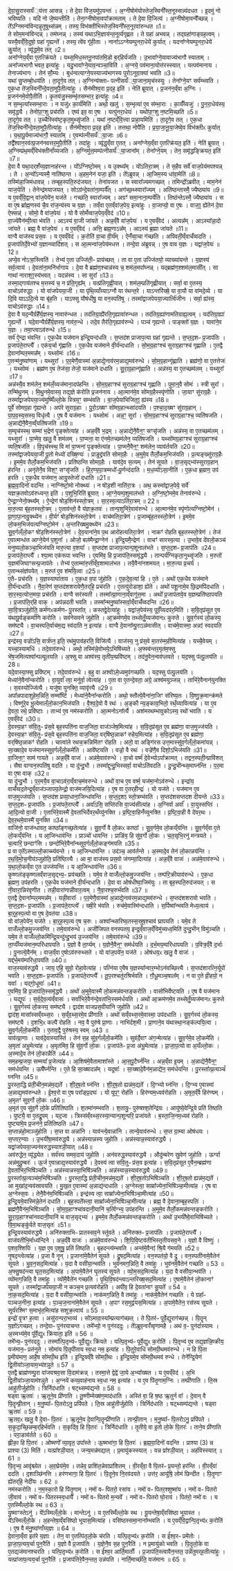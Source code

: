 


दे॒वा॒सु॒रास्सयँ्य॑त्ता आसन्न् ।
 ते दे॒वा वि॑ज॒यमु॑प॒यन्तः॑ ।
 अ॒ग्नीषोम॑योस्तेज॒स्विनी᳚स्त॒नूस्सन्न्य॑दधत ।
 इ॒दमु॑ नो भविष्यति ।
 यदि॑ नो जे॒ष्यन्तीति॑ ।
 तेना॒ग्नीषोमा॒वपा᳚क्रामताम् ।
 ते दे॒वा वि॒जित्य॑ ।
 अ॒ग्नीषोमा॒वन्वै᳚च्छन्न् ।
 ते᳚ऽग्निमन्व॑विन्दन्नृ॒तुषूथ्स॑न्नम् ।
 तस्य॒ विभ॑क्तीभिस्तेज॒स्विनी᳚स्त॒नूरवा॑रुन्धत ॥1॥  
ते सोम॒मन्व॑विन्दन्न् ।
 तम॑घ्नन्न् ।
 तस्य॑ यथाऽभि॒ज्ञाय॑न्त॒नूर्व्य॑गृह्णत ।
 ते ग्रहा॑ अभवन्न् ।
 तद्ग्रहा॑णाङ्ग्रह॒त्वम् ।
 यस्यै॒वव्ँवि॒दुषो॒ ग्रहा॑ गृ॒ह्यन्ते᳚ ।
 तस्य॒ त्वे॑व गृ॑ही॒ताः ।
 नाना᳚ऽऽग्नेयम्पुनरा॒धेये॑ कुर्यात् ।
 यदना᳚ग्नेयम्पुनरा॒धेये॑ कु॒र्यात् ।
 व्यृ॑द्धमे॒व तत् ॥2॥  
अना᳚ग्नेय॒व्ँवा ए॒तत्क्रि॑यते ।
 यथ्स॒मिध॒स्तनू॒नपा॑तमि॒डो ब॒र्‌हिर्य॑जति ।
 उ॒भावा᳚ग्ने॒यावाज्य॑भागौ स्याताम् ।
 अना᳚ज्यभागौ भवत॒ इत्या॑हुः ।
 यदु॒भावा᳚ग्ने॒याव॒न्वञ्चा॒विति॑ ।
 अ॒ग्नये॒ पव॑माना॒योत्त॑रस्स्यात् ।
 यत्पव॑मानाय ।
 तेनाज्य॑भागः ।
 तेन॑ सौ॒म्यः ।
 बुध॑न्वत्याग्ने॒यस्याज्य॑भागस्य पुरोऽनुवा॒क्या॑ भवति ॥3॥  
यथा॑ सु॒प्तम्बो॒धय॑ति ।
 ता॒दृगे॒व तत् ।
 अ॒ग्निन्य॑क्ताᳶ पत्नीसयँ्या॒जाना॒मृच॑स्स्युः ।
 तेना᳚ग्ने॒यꣳ सर्व॑म्भवति ।
 ए॒क॒धा ते॑ज॒स्विनी᳚न्दे॒वता॒मुपै॒तीत्या॑हुः ।
 सैन॑मीश्व॒रा प्र॒दह॒ इति॑ ।
 नेति॑ ब्रूयात् ।
 प्र॒जन॑न॒व्ँवा अ॒ग्निः ।
 प्र॒जन॑नमे॒वोपै॒तीति॑ ।
 कृ॒तय॑जु॒स्सम्भृ॑तसम्भार॒ इत्या॑हुः ॥4॥  
न स॒म्भृत्या᳚स्सम्भा॒राः ।
 न यजु॑ᳵ का॒र्य॑मिति॑ ।
 अथो॒ खलु॑ ।
 स॒म्भृत्या॑ ए॒व स॑म्भा॒राः ।
 का॒र्यँ॑य्यजुः॑ ।
 पु॒न॒रा॒धेय॑स्य॒ समृ॑द्ध्यै ।
 तेनो॑पा॒ꣳ॒शु प्रच॑रति ।
 एष्य॑ इव॒ वा ए॒षः ।
 यत्पु॑नरा॒धेयः॑ ।
 यथो॑पा॒ꣳ॒शु न॒ष्टमि॒च्छति॑ ॥5॥  
ता॒दृगे॒व तत् ।
 उ॒च्चैस्स्वि॑ष्ट॒कृत॒मुथ्सृ॑जति ।
 यथा॑ न॒ष्टव्ँवि॒त्त्वा प्राहा॒यमिति॑ ।
 ता॒दृगे॒व तत् ।
 ए॒क॒धा ते॑ज॒स्विनी᳚न्दे॒वता॒मुपै॒तीत्या॑हुः ।
 सैन॑मीश्व॒रा प्र॒दह॒ इति॑ ।
 तत्तथा॒ नोपै॑ति ।
 प्र॒या॒जा॒नू॒या॒जेष्वे॒व विभ॑क्तीᳵ कुर्यात् ।
 य॒था॒पू॒र्वमाज्य॑भागौ॒ स्याता᳚म् ।
 ए॒वम्प॑त्नीसयँ्या॒जाः ॥6॥  
तद्वै᳚श्वान॒रव॑त्प्र॒जन॑नवत्तर॒मुपै॒तीति॑ ।
 तदा॑हुः ।
 व्यृ॑द्ध॒व्ँवा ए॒तत् ।
 अना᳚ग्नेय॒व्ँवा ए॒तत्क्रि॑यत॒ इति॑ ।
 नेति॑ ब्रूयात् ।
 अ॒ग्निम्प्र॑थ॒मव्ँविभ॑क्तीनाँय्यजति ।
 अ॒ग्निमु॑त्त॒मम्प॑त्नीसयँ्या॒जाना᳚म् ।
 तेना᳚ग्ने॒यम् ।
 तेन॒ समृ॑द्धङ्क्रियत॒ इति॑ ॥7॥  
दे॒वा वै यथा॒दर्‌शँ॑य्य॒ज्ञानाह॑रन्त ।
 यो᳚ऽग्निष्टो॒मम् ।
 य उ॒क्थ्य᳚म् ।
 यो॑ऽतिरा॒त्रम् ।
 ते स॒हैव सर्वे॑ वाज॒पेय॑मपश्यन्न् ।
 ते ।
 अ॒न्यो᳚ऽन्यस्मै॒ नाति॑ष्ठन्त ।
 अ॒हम॒नेन॑ यजा॒ इति॑ ।
 ते᳚ऽब्रुवन्न् ।
 आ॒जिम॒स्य धा॑वा॒मेति॑ ॥8॥  
तस्मि॑न्ना॒जिम॑धावन्न् ।
 तम्बृह॒स्पति॒रुद॑जयत् ।
 तेना॑यजत ।
 स स्वारा᳚ज्यमगच्छत् ।
 तमिन्द्रो᳚ऽब्रवीत् ।
 माम॒नेन॑ याज॒येति॑ ।
 तेनेन्द्र॑मयाजयत् ।
 सोऽग्र॑न्दे॒वता॑ना॒म्पर्यै᳚त् ।
 अग॑च्छ॒थ्स्वारा᳚ज्यम् ।
 अति॑ष्ठन्तास्मै॒ ज्यैष्ठ्या॑य ॥9॥  
य ए॒वव्ँवि॒द्वान् वा॑ज॒पेये॑न॒ यज॑ते ।
 गच्छ॑ति॒ स्वारा᳚ज्यम् ।
 अग्रꣳ॑ समा॒नाना॒म्पर्ये॑ति ।
 तिष्ठ॑न्तेऽस्मै॒ ज्यैष्ठ्या॑य ।
 स वा ए॒ष ब्रा᳚ह्म॒णस्य॑ चै॒व रा॑ज॒न्य॑स्य च य॒ज्ञः ।
 तव्ँवा ए॒तव्ँवा॑ज॒पेय॒ इत्या॑हुः ।
 वा॒जाप्यो॒ वा ए॒षः ।
 वाज॒ꣵ॒ ह्ये॑तेन॑ दे॒वा ऐफ्सन्न्॑ ।
 सोमो॒ वै वा॑ज॒पेयः॑ ।
 यो वै सोमँ॑व्वाज॒पेय॒व्ँवेद॑ ॥10॥  
वा॒ज्ये॑वैन॑म्पी॒त्वा भ॑वति ।
 आऽस्य॑ वा॒जी जा॑यते ।
 अन्न॒व्ँवै वा॑ज॒पेयः॑ ।
 य ए॒वव्ँवेद॑ ।
 अत्यन्न᳚म् ।
 आऽस्या᳚न्ना॒दो जा॑यते ।
 ब्रह्म॒ वै वा॑ज॒पेयः॑ ।
 य ए॒वव्ँवेद॑ ।
 अत्ति॒ ब्रह्म॒णाऽन्न᳚म् ।
 आऽस्य॑ ब्र॒ह्मा जा॑यते ॥11॥  
वाग्वै वाज॑स्य प्रस॒वः ।
 य ए॒वव्ँवेद॑ ।
 क॒रोति॑ वा॒चा वी॒र्य᳚म् ।
 ऐनँ॑व्वा॒चा ग॑च्छति ।
 अपि॑वती॒व्ँवाचँ॑व्वदति ।
 प्र॒जाप॑तिर्दे॒वेभ्यो॑ य॒ज्ञान्व्यादि॑शत् ।
 स आ॒त्मन्वा॑ज॒पेय॑मधत्त ।
 तन्दे॒वा अ॑ब्रुवन्न् ।
 ए॒ष वाव य॒ज्ञः ।
 यद्वा॑ज॒पेयः॑ ॥12॥  
अप्ये॒व नोऽत्रा॒स्त्विति॑ ।
 तेभ्य॑ ए॒ता उज्जि॑ती॒ᳶ प्राय॑च्छत् ।
 ता वा ए॒ता उज्जि॑तयो॒ व्याख्या॑यन्ते ।
 य॒ज्ञस्य॑ सर्व॒त्वाय॑ ।
 दे॒वता॑ना॒मनि॑र्भागाय ।
 दे॒वा वै ब्रह्म॑ण॒श्चान्न॑स्य च॒ शम॑ल॒मपा᳚घ्नन्न् ।
 यद्ब्रह्म॑ण॒श्शम॑ल॒मासी᳚त् ।
 सा गाथा॑ नाराश॒ꣵ॒स्य॑भवत् ।
 यदन्न॑स्य ।
 सा सुरा᳚ ॥13॥  
तस्मा॒द्गाय॑तश्च म॒त्तस्य॑ च॒ न प्र॑ति॒गृह्य᳚म् ।
 यत्प्र॑तिगृह्णी॒यात् ।
 शम॑ल॒म्प्रति॑गृह्णीयात् ।
 सर्वा॒ वा ए॒तस्य॒ वाचोऽव॑रुद्धाः ।
 यो वा॑जपेयया॒जी ।
 या पृ॑थि॒व्याँय्याऽग्नौ या र॑थन्त॒रे ।
 याऽन्तरि॑ख्षे॒ या वा॒यौ या वा॑मदे॒व्ये ।
 या दि॒वि याऽऽदि॒त्ये या बृ॑ह॒ति ।
 याऽफ्सु यौष॑धीषु॒ या वन॒स्पति॑षु ।
 तस्मा᳚द्वाजपेयया॒ज्यार्त्वि॑जीनः ।
 सर्वा॒ ह्य॑स्य॒ वाचोऽव॑रुद्धाः ॥14॥  
दे॒वा वै यद॒न्यैर्ग्रहै᳚र्य॒ज्ञस्य॒ नावारु॑न्धत ।
 तद॑तिग्रा॒ह्यै॑रति॒गृह्यावा॑रुन्धत ।
 तद॑तिग्र॒ह्या॑णामतिग्राह्य॒त्वम् ।
 यद॑तिग्रा॒ह्या॑ गृ॒ह्यन्ते᳚ ।
 यदे॒वान्यैर्ग्रहै᳚र्य॒ज्ञस्य॒ नाव॑रु॒न्धे ।
 तदे॒व तैर॑ति॒गृह्याव॑रुन्धे ।
 पञ्च॑ गृह्यन्ते ।
 पाङ्क्तो॑ य॒ज्ञः ।
 यावा॑ने॒व य॒ज्ञः ।
 तमा॒प्त्वाऽव॑रुन्धे ॥15॥  
सर्व॑ ऐ॒न्द्रा भ॑वन्ति ।
ए॒क॒धैव यज॑मान इन्द्रि॒यन्द॑धति ।
 स॒प्तद॑श प्राजाप॒त्या ग्रहा॑ गृह्यन्ते ।
 स॒प्त॒द॒शᳶ प्र॒जाप॑तिः ।
 प्र॒जाप॑ते॒राप्त्यै᳚ ।
 एक॑य॒र्चा गृ॑ह्णाति ।
 ए॒क॒धैव यज॑माने वी॒र्य॑न्दधाति ।
 सो॒म॒ग्र॒हाꣳश्च॑ सुराग्र॒हाꣳश्च॑ गृह्णाति ।
 ए॒तद्वै दे॒वाना᳚म्पर॒ममन्न᳚म् ।
 यथ्सोमः॑ ॥16॥  
ए॒तन्म॑नु॒ष्या॑णाम् ।
 यथ्सुरा᳚ ।
 प॒र॒मेणै॒वास्मा॑ अ॒न्नाद्ये॒नाव॑रम॒न्नाद्य॒मव॑रुन्धे ।
 सो॒म॒ग्र॒हान्गृ॑ह्णाति ।
 ब्रह्म॑णो॒ वा ए॒तत्तेजः॑ ।
 यथ्सोमः॑ ।
 ब्रह्म॑ण ए॒व तेज॑सा॒ तेजो॒ यज॑माने दधाति ।
 सु॒रा॒ग्र॒हान्गृ॑ह्णाति ।
 अन्न॑स्य॒ वा ए॒तच्छम॑लम् ।
 यथ्सुरा᳚ ॥17॥  
अन्न॑स्यै॒व शम॑लेन॒ शम॑लँ॒य्यज॑माना॒दप॑हन्ति ।
 सो॒म॒ग्र॒हाꣳश्च॑ सुराग्र॒हाꣳश्च॑ गृह्णाति ।
 पुमा॒न्॒वै सोमः॑ ।
 स्त्री सुरा᳚ ।
 तन्मि॑थु॒नम् ।
 मि॒थु॒नमे॒वास्य॒ तद्य॒ज्ञे क॑रोति प्र॒जन॑नाय ।
 आ॒त्मान॑मे॒व सो॑मग्र॒हैस्स्पृ॑णोति ।
 जा॒याꣳ सु॑राग्र॒हैः ।
 तस्मा᳚द्वाजपेयया॒ज्य॑मुष्मिँ॑ल्लो॒के स्त्रिय॒ꣳ॒ सम्भ॑वति ।
 वा॒ज॒पेया॑भिजित॒ꣵ॒ ह्य॑स्य ॥18॥  
पूर्वे॑ सोमग्र॒हा गृ॑ह्यन्ते ।
 अप॑रे सुराग्र॒हाः ।
 पु॒रो॒ऽख्षꣳ सो॑मग्र॒हान्थ्सा॑दयति ।
 प॒श्चा॒द॒ख्षꣳ सु॑राग्र॒हान् ।
 पा॒प॒व॒स्य॒सस्य॒ विधृ॑त्यै ।
 ए॒ष वै यज॑मानः ।
 यथ्सोमः॑ ।
 अन्न॒ꣳ॒ सुरा᳚ ।
 सो॒म॒ग्र॒हाꣳश्च॑ सुराग्र॒हाꣳश्च॒ व्यति॑षजति ।
 अ॒न्नाद्ये॑नै॒वैन॒व्व्ँयति॑षजति ॥19॥  
स॒म्पृच॑स्स्थ॒ सम्मा॑ भ॒द्रेण॑ पृ॒ङ्क्तेत्या॑ह ।
 अन्न॒व्ँवै भ॒द्रम् ।
 अ॒न्नाद्ये॑नै॒वैन॒ꣳ॒ सꣳसृ॑जति ।
 अन्न॑स्य॒ वा ए॒तच्छम॑लम् ।
 यथ्सुरा᳚ ।
 पा॒प्मेव॒ खलु॒ वै शम॑लम् ।
 पा॒प्मना॒ वा ए॑नमे॒तच्छम॑लेन॒ व्यति॑षजति ।
 यथ्सो॑मग्र॒हाꣳश्च॑ सुराग्र॒हाꣳश्च॑ व्यति॒षज॑ति ।
 वि॒पृच॑स्स्थ॒ वि मा॑ पा॒प्मना॑ पृ॒ङ्क्तेत्या॑ह ।
 पा॒प्मनै॒वैन॒ꣳ॒ शम॑लेन॒ व्याव॑र्तयति ॥20॥  
तस्मा᳚द्वाजपेयया॒जी पू॒तो मेध्यो॑ दख्षि॒ण्यः॑ ।
 प्राङुद्द्र॑वति सोमग्र॒हैः ।
 अ॒मुमे॒व तैर्लो॒कम॒भिज॑यति ।
 प्र॒त्यङ्ख्सु॑राग्र॒हैः ।
 इ॒ममे॒व तैर्लो॒कम॒भिज॑यति ।
 प्रति॑ष्ठन्ति सोमग्र॒हैः ।
 याव॑दे॒व स॒त्यम् ।
 तेन॑ सूयते ।
 वा॒ज॒सृद्भ्य॑स्सुराग्र॒हान् ह॑रन्ति ।
 अनृ॑तेनै॒व विश॒ꣳ॒ सꣳसृ॑जति ।
 हि॒र॒ण्य॒पा॒त्रम्मधो᳚ᳶपू॒र्णन्द॑दाति ।
 म॒ध॒व्यो॑ऽसा॒नीति॑ ।
 ए॒क॒धा ब्र॒ह्मण॒ उप॑ हरति ।
 ए॒क॒धैव यज॑मान॒ आयु॒स्तेजो॑ दधाति ॥21॥  
ब्र॒ह्म॒वा॒दिनो॑ वदन्ति ।
 नाग्नि॑ष्टो॒मो नोक्थ्यः॑ ।
 न षो॑ड॒शी नाति॑रा॒त्रः ।
 अथ॒ कस्मा᳚द्वाज॒पेये॒ सर्वे॑ यज्ञक्र॒तवोऽव॑रुध्यन्त॒ इति॑ ।
 प॒शुभि॒रिति॑ ब्रूयात् ।
 आ॒ग्ने॒यम्प॒शुमाल॑भते ।
 अ॒ग्नि॒ष्टो॒ममे॒व तेनाव॑रुन्धे ।
 ऐ॒न्द्रा॒ग्नेनो॒क्थ्य᳚म् ।
 ऐ॒न्द्रेण॑ षोड॒शिन॑स्स्तो॒त्रम् ।
 सा॒र॒स्व॒त्याऽति॑रा॒त्रम् ॥ 22॥  
मा॒रु॒त्या बृ॑ह॒तस्स्तो॒त्रम् ।
 ए॒ताव॑न्तो॒ वै य॑ज्ञक्र॒तवः॑ ।
 तान्प॒शुभि॑रे॒वाव॑रुन्धे ।
 आ॒त्मान॑मे॒व स्पृ॑णोत्यग्निष्टो॒मेन॑ ।
 प्रा॒णा॒पा॒नावु॒क्थ्ये॑न ।
 वी॒र्यꣳ॑ षोड॒शिन॑स्स्तो॒त्रेण॑ ।
 वाच॑मतिरा॒त्रेण॑ ।
 प्र॒जाम्बृ॑ह॒तस्स्तो॒त्रेण॑ ।
 इ॒ममे॒व लो॒कम॒भिज॑यत्यग्निष्टो॒मेन॑ ।
 अ॒न्तरि॑ख्षमु॒क्थ्ये॑न ॥23॥  
सु॒व॒र्गल्ँलो॒कꣳ षो॑ड॒शिन॑स्स्तो॒त्रेण॑ ।
 दे॒व॒याना॑ने॒व प॒थ आरो॑हत्यतिरा॒त्रेण॑ ।
 नाकꣳ॑ रोहति बृह॒तस्स्तो॒त्रेण॑ ।
 तेज॑ ए॒वात्मन्ध॑त्त आग्ने॒येन॑ प॒शुना᳚ ।
 ओजो॒ बल॑मैन्द्रा॒ग्नेन॑ ।
 इ॒न्द्रि॒यमै॒न्द्रेण॑ ।
 वाचꣳ॑ सारस्व॒त्या ।
 उ॒भावे॒व दे॑वलो॒कञ्च॑ मनुष्यलो॒कञ्चा॒भिज॑यति मारु॒त्या व॒शया᳚ ।
 स॒प्तद॑श प्राजाप॒त्यान्प॒शूनाल॑भते ।
 स॒प्त॒द॒शᳶ प्र॒जाप॑तिः ॥24॥  
प्र॒जाप॑ते॒राप्त्यै᳚ ।
 श्या॒मा एक॑रूपा भवन्ति ।
 ए॒वमि॑व॒ हि प्र॒जाप॑ति॒स्समृ॑द्ध्यै ।
 तान्पर्य॑ग्निकृता॒नुथ्सृ॑जति ।
 म॒रुतो॑ य॒ज्ञम॑जिघाꣳसन्प्र॒जाप॑तेः ।
 तेभ्य॑ ए॒ताम्मा॑रु॒तीव्ँव॒शामाल॑भत ।
 तयै॒वैना॑नशमयत् ।
 मा॒रु॒त्या प्र॒चर्य॑ ।
 ए॒तान्थ्संज्ञ॑पयेत् ।
 म॒रुत॑ ए॒व श॑मयि॒त्वा ॥25॥  
ए॒तैᳶ प्रच॑रति ।
 य॒ज्ञस्याघा॑ताय ।
 ए॒क॒धा व॒पा जु॑होति ।
 ए॒क॒दे॒व॒त्या॑ हि ।
 ए॒ते ।
 अथो॑ एक॒धैव यज॑माने वी॒र्य॑न्दधाति ।
 नै॒वा॒रेण॑ स॒प्तद॑शशरावेणै॒तर्‌हि॒ प्रच॑रति ।
 ए॒तत्पु॑रोडाशा॒ ह्ये॑ते ।
 अथो॑ पशू॒नामे॒व छि॒द्रमपि॑दधाति ।
 सा॒र॒स्व॒त्योत्त॒मया॒ प्रच॑रति ।
 वाग्वै सर॑स्वती ।
 तस्मा᳚त्प्रा॒णाना॒व्ँवागु॑त्त॒मा ।
 अथो᳚ प्र॒जाप॑तावे॒व य॒ज्ञम्प्रति॑ष्ठापयति ।
 प्र॒जाप॑ति॒र्‌हि वाक् ।
 अप॑न्नदती भवति ।
 तस्मा᳚न्मनु॒ष्या᳚स्सर्वा॒व्ँवाचँ॑व्वदन्ति ॥26॥  
सा॒वि॒त्रञ्जु॑होति॒ कर्म॑णᳵकर्मणᳶ पु॒रस्ता᳚त् ।
 कस्तद्वे॒देत्या॑हुः ।
 यद्वा॑ज॒पेय॑स्य॒ पूर्वँ॒य्यदप॑र॒मिति॑ ।
 स॒वि॒तृप्र॑सूत ए॒व य॑थापू॒र्वङ्कर्मा॑णि करोति ।
 सव॑नेसवने जुहोति ।
 आ॒क्रम॑णमे॒व तथ्सेतुँ॒य्यज॑मानᳵ कुरुते ।
 सु॒व॒र्गस्य॑ लो॒कस्य॒ सम॑ष्ट्यै ।
 वा॒चस्पति॒र्वाच॑म॒द्य स्व॑दाति न॒ इत्या॑ह ।
 वाग्वै दे॒वाना᳚म्पु॒राऽन्न॑मासीत् ।
 वाच॑मे॒वास्मा॒ अन्नꣵ॑ स्वदयति ॥27॥  
इन्द्र॑स्य॒ वज्रो॑ऽसि॒ वार्त्र॑घ्न॒ इति॒ रथ॑मु॒पाव॑हरति॒ विजि॑त्यै ।
 वाज॑स्य॒ नु प्र॑स॒वे मा॒तर॑म्म॒हीमित्या॑ह ।
 यच्चै॒वेयम् ।
 यच्चा॒स्यामधि॑ ।
 तदे॒वाव॑रुन्धे ।
 अथो॒ तस्मि॑न्ने॒वोभये॒ऽभिषि॑च्यते ।
 अ॒फ्स्व॑न्तर॒मृत॑म॒फ्सु भे॑ष॒जमित्यश्वा᳚न्पल्पूलयति ।
 अ॒फ्सु वा अश्व॑स्य॒ तृती॑य॒म्प्रवि॑ष्टम् ।
 तद॑नु॒वेन॒न्वव॑प्लवते ।
 यद॒फ्सु प॑ल्पू॒लय॑ति ॥28॥  
यदे॒वास्या॒फ्सु प्रवि॑ष्टम् ।
 तदे॒वाव॑रुन्धे ।
 ब॒हु वा अश्वो॑ऽमे॒ध्यमुप॑गच्छति ।
 यद॒फ्सु प॑ल्पू॒लय॑ति ।
 मेध्या॑ने॒वैना᳚न्करोति ।
 वा॒युर्वा᳚ त्वा॒ मनु॑र्वा॒ त्वेत्या॑ह ।
 ए॒ता वा ए॒तन्दे॒वता॒ अग्रे॒ अश्व॑मयुञ्जन्न् ।
 ताभि॑रे॒वैनान्॑युनक्ति ।
 स॒वस्योज्जि॑त्यै ।
 यजु॑षा युनक्ति॒ व्यावृ॑त्त्यै ॥29॥  
अपा᳚न्नपादाशुहेम॒न्निति॒ सम्मा᳚र्ष्टि ।
 मेध्या॑ने॒वैना᳚न्करोति ।
 अथो॒ स्तौत्ये॒वैना॑ना॒जिꣳ स॑रिष्य॒तः ।
 वि॒ष्णु॒क्र॒मान्क्र॑मते ।
 विष्णु॑रे॒व भू॒त्वेमाल्ँलो॒कान॒भिज॑यति ।
 वै॒श्व॒दे॒वो वै रथः॑ ।
 अ॒ङ्कौ न्य॒ङ्काव॒भितो॒ रथँ॒य्यावित्या॑ह ।
 या ए॒व दे॒वता॒ रथे॒ प्रवि॑ष्टाः ।
 ताभ्य॑ ए॒व नम॑स्करोति ।
 आ॒त्मनोऽना᳚र्त्यै ।
 अश॑मरथम्भावुकोऽस्य॒ रथो॑ भवति ।
 य ए॒वव्ँवेद॑ ॥30॥  
दे॒वस्या॒हꣳ स॑वि॒तुᳶ प्र॑स॒वे बृह॒स्पति॑ना वाज॒जिता॒ वाज॑ञ्जेष॒मित्या॑ह ।
 स॒वि॒तृप्र॑सूत ए॒व ब्रह्म॑णा॒ वाज॒मुज्ज॑यति ।
 दे॒वस्या॒हꣳ स॑वि॒तुᳶ प्र॑स॒वे बृह॒स्पति॑ना वाज॒जिता॒ वर्‌षि॑ष्ठ॒न्नाकꣳ॑ रुहेय॒मित्या॑ह ।
 स॒वि॒तृप्र॑सूत ए॒व ब्रह्म॑णा॒ वर्‌षि॑ष्ठ॒न्नाकꣳ॑ रोहति ।
 चात्वा॑ले रथच॒क्रन्निमि॑तꣳ रोहति ।
 अतो॒ वा अङ्गि॑रस उत्त॒मास्सु॑व॒र्गल्ँलो॒कमा॑यन्न् ।
 सा॒ख्षादे॒व यज॑मानस्सुव॒र्गल्ँलो॒कमे॑ति ।
 आवे᳚ष्टयति ।
 वज्रो॒ वै रथः॑ ।
 वज्रे॑णै॒व दिशो॒ऽभिज॑यति ॥31॥  
वा॒जिना॒ꣳ॒ साम॑ गायते ।
 अन्न॒व्ँवै वाजः॑ ।
 अन्न॑मे॒वाव॑रुन्धे ।
 वा॒चो वर्ष्म॑ दे॒वेभ्योऽपा᳚क्रामत् ।
 तद्वन॒स्पती॒न्प्रावि॑शत् ।
 सैषा वाग्वन॒स्पति॑षु वदति ।
 या दु॑न्दु॒भौ ।
 तस्मा᳚द्दुन्दु॒भिस्सर्वा॒ वाचोऽति॑वदति ।
 दु॒न्दु॒भीन्थ्स॒माघ्न॑न्ति ।
 प॒र॒मा वा ए॒षा वाक् ॥32॥  
या दु॑न्दु॒भौ ।
 प॒र॒मयै॒व वा॒चाऽव॑रा॒व्ँवाच॒म॑वरुन्धे ।
 अथो॑ वा॒च ए॒व वर्ष्म॒ यज॑मा॒नोऽव॑रुन्धे ।
 इन्द्रा॑य॒ वाचँ॑व्वद॒तेन्द्र॒व्ँवाज॑ञ्जापय॒तेन्द्रो॒ वाज॑मजयि॒दित्या॑ह ।
 ए॒ष वा ए॒तर्‌हीन्द्रः॑ ।
 यो यज॑ते ।
 यज॑मान ए॒व वाज॒मुज्ज॑यति ।
 स॒प्तद॑श प्रव्या॒धाना॒जिन्धा॑वन्ति ।
 स॒प्त॒द॒शꣵ स्तो॒त्रम्भ॑वति ।
 स॒प्तद॑शसप्तदश दीयन्ते ॥33॥  
स॒प्त॒द॒शᳶ प्र॒जाप॑तिः ।
 प्र॒जा॑पते॒राप्त्यै᳚ ।
 अर्वा॑ऽसि॒ सप्ति॑रसि वा॒ज्य॑सीत्या॑ह ।
 अ॒ग्निर्वा अर्वा᳚ ।
 वा॒युस्सप्तिः॑ ।
 आ॒दि॒त्यो वा॒जी ।
 ए॒ताभि॑रे॒वास्मै॑ दे॒वता॑भिर्देवर॒थँय्यु॑नक्ति ।
 प्र॒ष्टि॒वा॒हिनँ॑य्युनक्ति ।
 प्र॒ष्टि॒वा॒ही वै दे॑वर॒थः ।
 दे॒व॒र॒थमे॒वास्मै॑ युनक्ति ॥34॥  
वाजि॑नो॒ वाज॑न्धावत॒ काष्ठा᳚ङ्गच्छ॒तेत्या॑ह ।
 सु॒व॒र्गो वै लो॒कᳵ काष्ठा᳚ ।
 सु॒व॒र्गमे॒व लो॒कय्ँय॑न्ति ।
 सु॒व॒र्गव्ँवा ए॒ते लो॒कय्ँय॑न्ति ।
 य आ॒जिन्धाव॑न्ति ।
 प्राञ्चो॑ धावन्ति ।
 प्राङि॑व॒ हि सु॑व॒र्गो लो॒कः ।
 च॒त॒सृभि॒रनु॑ मन्त्रयते ।
 च॒त्वारि॒ छन्दाꣳ॑सि ।
 छन्दो॑भिरे॒वैना᳚न्थ्सुव॒र्गल्ँलो॒कङ्ग॑मयति ॥35॥  
प्र वा ए॒ते᳚ऽस्माल्लो॒काच्च्य॑वन्ते ।
 य आ॒जिन्धाव॑न्ति ।
 उद॑ञ्च॒ आव॑र्तन्ते ।
 अ॒स्मादे॒व तेन॑ लो॒कान्नय॑न्ति ।
 र॒थ॒वि॒मो॒च॒नीय॑ञ्जुहोति॒ प्रति॑ष्ठित्त्यै ।
 आ मा॒ वाज॑स्य प्रस॒वो ज॑गम्या॒दित्या॑ह ।
 अन्न॒व्ँवै वाजः॑ ।
 अन्न॑मे॒वाव॑रुन्धे ।
 य॒था॒लो॒कव्ँवा ए॒त उज्ज॑यन्ति ।
 य आ॒जिन्धाव॑न्ति ॥36॥  
कृ॒ष्णल॑ङ्कृष्णलव्ँवाज॒सृद्भ्य॒ᳶ प्रय॑च्छति ।
 यमे॒व ते वाजँ॑ल्लो॒कमु॒ज्जय॑न्ति ।
 तम्प॑रि॒क्रीयाव॑रुन्धे ।
 ए॒क॒धा ब्र॒ह्मण॒ उप॑हरति ।
 ए॒क॒धैव यज॑माने वी॒र्य॑न्दधाति ।
 दे॒वा वा ओष॑धीष्वा॒जिम॑युः ।
 ता बृह॒स्पति॒रुद॑जयत् ।
 स नी॒वारा॒न्निर॑वृणीत ।
 तन्नी॒वारा॑णान्नीवार॒त्वम् ।
 नै॒वा॒रश्च॒रुर्भ॑वति ॥37 ॥  
ए॒तद्वै दे॒वाना᳚म्पर॒ममन्न᳚म् ।
 यन्नी॒वाराः᳚ ।
 प॒र॒मेणै॒वास्मा॑ अ॒न्नाद्ये॒नाव॑रम॒न्नाद्य॒मव॑रुन्धे ।
 स॒प्तद॑शशरावो भवति ।
 स॒प्त॒द॒शᳶ प्र॒जाप॑तिः ।
 प्र॒जाप॑ते॒राप्त्ये᳚ ।
 ख्षी॒रे भ॑वति ।
 रुच॑मे॒वास्मि॑न्दधाति ।
 स॒र्पिष्वा᳚न्भवति मेध्य॒त्वाय॑ ।
 बा॒र्॒ह॒स्प॒त्यो वा ए॒ष दे॒वत॑या ॥38॥  
यो वा॑ज॒पेये॑न॒ यज॑ते ।
 बा॒र्॒ह॒स्प॒त्य ए॒ष च॒रुः ।
 अश्वा᳚न्थ्सरिष्य॒तस्स॒स्रुष॒श्चाव॑ घ्रापयति ।
 यमे॒व ते वाजँ॑ल्लो॒कमु॒ज्जय॑न्ति ।
 तमे॒वाव॑रुन्धे ।
 अजी॑जिपत वनस्पतय॒ इन्द्र॒व्ँवाज॒व्ँविमु॑च्यध्व॒मिति॑ दुन्दु॒भीन् विमु॑ञ्चति ।
यमे॒व ते वाजँ॑ल्लो॒कमि॑न्द्रि॒यन्दु॑न्दु॒भय॑ उ॒ज्जय॑न्ति ।
तमे॒वाव॑रुन्धे ॥39॥  
ता॒र्प्यँय्यज॑मान॒म्परि॑धापयति ।
 य॒ज्ञो वै ता॒र्प्यम् ।
 य॒ज्ञेनै॒वैन॒ꣳ॒ सम॑र्धयति ।
 द॒र्भ॒मय॒म्परि॑धापयति ।
 प॒वित्र॒व्ँवै द॒र्भाः ।
 पु॒नात्ये॒वैन᳚म् ।
 वाज॒व्ँवा ए॒षोऽव॑रुरुथ्सते ।
 यो वा॑ज॒पये॑न॒ यज॑ते ।
 ओष॑धय॒ᳵ खलु॒ वै वाजः॑ ।
 यद्द॑र्भ॒मय॑म्परिधा॒पय॑ति ॥40॥  
वाज॒स्याव॑रुद्ध्यै ।
 जाय॒ एहि॒ सुवो॒ रोहा॒वेत्या॑ह ।
 पत्नि॑या ए॒वैष य॒ज्ञस्या᳚न्वार॒म्भोऽन॑वच्छित्त्यै ।
 स॒प्तद॑शारत्नि॒र्यूपो॑ भवति ।
 स॒प्त॒द॒शᳶ प्र॒जाप॑तिः ।
 प्र॒जाप॑ते॒राप्त्यै᳚ ।
 तू॒प॒रश्चतु॑रश्रिर्भवति ।
 गौ॒धू॒मञ्च॒षाल᳚म् ।
 न वा ए॒ते व्री॒हयो॒ न यवाः᳚ ।
 यद्गो॒धूमाः᳚ ॥41॥  
ए॒वमि॑व॒ हि प्र॒जाप॑ति॒स्समृ॑द्ध्यै ।
 अथो॑ अ॒मुमे॒वास्मै॑ लो॒कमन्न॑वन्तङ्करोति ।
 वासो॑भिर्वेष्टयति ।
 ए॒ष वै यज॑मानः ।
 यद्यूपः॑ ।
 स॒र्व॒दे॒व॒त्य॑व्ँवासः॑ ।
 सर्वा॑भिरे॒वैन॑न्दे॒वता॑भि॒स्सम॑र्धयति ।
 अथो॑ आ॒क्रम॑णमे॒व तथ्सेतुँ॒य्यज॑मानᳵ कुरुते ।
 सु॒व॒र्गस्य॑ लो॒कस्य॒ सम॑ष्ट्यै ।
 द्वाद॑श वाजप्रस॒वीया॑नि जुहोति ॥42॥  
द्वाद॑श॒ मासा᳚स्सव्ँवथ्स॒रः ।
 स॒व्ँव॒थ्स॒रमे॒व प्री॑णाति ।
 अथो॑ सव्ँवथ्स॒रमे॒वास्मा॒ उप॑दधाति ।
 सु॒व॒र्गस्य॑ लो॒कस्य॒ सम॑ष्ट्यै ।
 द॒शभि॒ᳵ कल्पै॑ रोहति ।
 नव॒ वै पुरु॑षे प्रा॒णाः ।
 नाभि॑र्दश॒मी ।
 प्रा॒णाने॒व य॑थास्था॒नङ्क॑ल्पयि॒त्वा ।
 सु॒व॒र्गल्ँलो॒कमे॑ति ।
 ए॒ताव॒द्वै पुरु॑षस्य॒ स्वम् ॥43 ॥  
याव॑त्प्रा॒णाः ।
 याव॑दे॒वास्यास्ति॑ ।
 तेन॑ स॒ह सु॑व॒र्गल्ँलो॒कमे॑ति ।
 सुव॑र्दे॒वाꣳ अ॑ग॒न्मेत्या॑ह ।
 सु॒व॒र्गमे॒व लो॒कमे॑ति ।
 अ॒मृता॑ अभू॒मेत्या॑ह ।
 अ॒मृत॑मिव॒ हि सु॑व॒र्गो लो॒कः ।
 प्र॒जाप॑तेᳶ प्र॒जा अ॑भू॒मेत्या॑ह ।
 प्रा॒जा॒प॒त्यो वा अ॒यँल्लो॒कः ।
 अ॒स्मादे॒व तेन॑ लो॒कान्नैति॑ ॥44॥  
सम॒हम्प्र॒जया॒ सम्मया᳚ प्र॒जेत्या॑ह ।
 आ॒शिष॑मे॒वैतामाशा᳚स्ते ।
 आ॒स॒पु॒टैर्घ्न॑न्ति ।
 अन्न॒व्ँवा इ॒यम् ।
 अ॒न्नाद्ये॑नै॒वैन॒ꣳ॒ सम॑र्धयन्ति ।
 ऊषै᳚र्घ्नन्ति ।
 ए॒ते हि सा॒ख्षादन्न᳚म् ।
 यदूषाः᳚ ।
 सा॒ख्षादे॒वैन॑म॒न्नाद्ये॑न॒ सम॑र्धयन्ति ।
 पु॒रस्ता᳚त्प्र॒त्यञ्चं᳚ घ्नन्ति ॥45॥  
पु॒रस्ता॒द्धि प्र॑ती॒चीन॒मन्न॑म॒द्यते᳚ ।
 शी॒र्॒ष॒तो घ्न॑न्ति ।
 शी॒र्॒ष॒तो ह्यन्न॑म॒द्यते᳚ ।
 दि॒ग्भ्यो घ्न॑न्ति ।
 दि॒ग्भ्य ए॒वास्मा॑ अ॒न्नाद्य॒मव॑रुन्धते ।
 ई॒श्व॒रो वा ए॒ष परा᳚ङ्प्र॒दघः॑ ।
 यो यूप॒ꣳ॒ रोह॑ति ।
 हिर॑ण्यम॒ध्यव॑रोहति ।
 अ॒मृत॒व्ँवै हिर॑ण्यम् ।
 अ॒मृतꣳ॑ सुव॒र्गो लो॒कः ॥46॥  
अ॒मृत॑ ए॒व सु॑व॒र्गे लो॒के प्रति॑तिष्ठति ।
 श॒तमा॑नम्भवति ।
 श॒तायु॒ᳶ पुरु॑षश्श॒तेन्द्रि॑यः ।
 आयु॑ष्ये॒वेन्द्रि॒ये प्रति॑ तिष्ठति ।
 पुष्ट्यै॒ वा ए॒तद्रू॒पम् ।
 यद॒जा ।
 त्रिस्स॑व्ँवथ्स॒रस्या॒न्यान्प॒शून्परि॒ प्रजा॑यते ।
 ब॒स्ता॒जि॒नम॒ध्यव॑ रोहति ।
 पुष्ट्या॑मे॒व प्र॒जन॑ने॒ प्रति॑तिष्ठति ॥47॥  
स॒प्तान्न॑हो॒माञ्जु॑होति ।
 स॒प्त वा अन्ना॑नि ।
 याव॑न्त्ये॒वान्ना॑नि ।
 तान्ये॒वाव॑रुन्धे ।
 स॒प्त ग्रा॒म्या ओष॑धयः ।
 स॒प्तार॒ण्याः ।
 उ॒भयी॑षा॒मव॑रुद्ध्यै ।
 अन्न॑स्यान्नस्य जुहोति ।
 अन्न॑स्यान्न॒स्याव॑रुद्ध्यै ।
 यद्वा॑जपेयया॒ज्यन॑वरुद्धस्याश्ञी॒यात् ॥48॥  
अव॑रुद्धेन॒ व्यृ॑द्ध्येत ।
 सर्व॑स्य समव॒दाय॑ जुहोति ।
 अन॑वरुद्ध॒स्याव॑रुद्ध्यै ।
 औदु॑म्बरेण स्रु॒वेण॑ जुहोति ।
 ऊर्ग्वा अन्न॑मुदु॒म्बरः॑ ।
 ऊ॒र्ज ए॒वान्नाद्य॒स्याव॑रुद्ध्यै ।
 दे॒वस्य॑ त्वा सवि॒तुᳶ प्र॑स॒व इत्या॑ह ।
 स॒वि॒तृप्र॑सूत ए॒वैन॒म्ब्रह्म॑णा दे॒वता॑भिर॒भिषि॑ञ्चति ।
 अन्न॑स्यान्नस्या॒भिषि॑ञ्चति ।
 अन्न॑स्यान्न॒स्याव॑रुद्ध्यै ॥49॥  
पु॒रस्ता᳚त्प्र॒त्यञ्च॑म॒भिषि॑ञ्चति ।
 पु॒रस्ता॒द्धि प्र॑ती॒चीन॒मन्न॑म॒द्यते᳚ ।
 शी॒र्॒ष॒तो॑ऽभिषि॑ञ्चति ।
 शी॒र्॒ष॒तो ह्यन्न॑म॒द्यते᳚ ।
 आ मुखा॑द॒न्वव॑स्रावयति ।
 मु॒ख॒त ए॒वास्मा॑ अ॒न्नाद्य॑न्दधाति ।
 अ॒ग्नेस्त्वा॒ साम्रा᳚ज्येना॒भिषि॑ञ्चा॒मीत्या॑ह ।
 ए॒ष वा अ॒ग्नेस्स॒वः ।
 तेनै॒वैन॑म॒भिषि॑ञ्चति ।
 इन्द्र॑स्य त्वा॒ साम्रा᳚ज्येना॒भिषि॑ञ्चा॒मीत्या॑ह ॥50॥  
इ॒न्द्रि॒यमे॒वास्मि॑न्ने॒तेन॑ दधाति ।
 बृह॒स्पते᳚स्त्वा॒ साम्रा᳚ज्येना॒भिषि॑ञ्चा॒मीत्या॑ह ।
 ब्रह्म॒ वै दे॒वाना॒म्बृह॒स्पतिः॑ ।
 ब्रह्म॑णै॒वैन॑म॒भिषि॑ञ्चति ।
 सो॒म॒ग्र॒हाꣳश्चा॑वदानी॒यानि॑ च॒र्त्विग्भ्य॒ उप॑हरन्ति ।
 अ॒मुमे॒व तैर्लो॒कमन्न॑वन्तङ्करोति ।
 सु॒रा॒ग्र॒हाꣳश्चा॑नवदानी॒यानि॑ च वाज॒सृद्भ्यः॑ ।
 इ॒ममे॒व तैर्लो॒कमन्न॑वन्तङ्करोति ।
 अथो॑ उ॒भयी᳚ष्वे॒वाभिषि॑च्यते ।
 वि॒मा॒थङ्कु॑र्वते वाज॒सृतः॑ ॥51॥  
इ॒न्द्रि॒यस्याव॑रुद्ध्यै ।
 अनि॑रुक्ताभिᳶ प्रातस्सव॒ने स्तु॑वते ।
 अनि॑रुक्तᳶ प्र॒जाप॑तिः ।
 प्र॒जाप॑ते॒राप्त्यै᳚ ।
 वाज॑वतीभि॒र्माध्य॑न्दिने ।
 अन्न॒व्ँवै वाजः॑ ।
 अन्न॑मे॒वाव॑रुन्धे ।
 शि॒पि॒वि॒ष्टव॑तीभिस्तृतीयसव॒ने ।
 य॒ज्ञो वै विष्णुः॑ ।
 प॒शव॒श्शिपिः॑ ।
 य॒ज्ञ ए॒व प॒शुषु॒ प्रति॑ तिष्ठति ।
 बृ॒हदन्त्य॑म्भवति ।
 अन्त॑मे॒वैनꣵ॑ श्रि॒यै ग॑मयति ॥52॥  
नृ॒षद॒न्त्वेत्या॑ह ।
 प्र॒जा वै नॄन् ।
 प्र॒जाना॑मे॒वैतेन॑ सूयते ।
 द्रु॒षद॒मित्या॑ह ।
 वन॒स्पत॑यो॒ वै द्रु ।
 वन॒स्पती॑नामे॒वैतेन॑ सूयते ।
 भु॒व॒न॒सद॒मित्या॑ह ।
 य॒दा वै वसी॑या॒न्भव॑ति ।
 भुव॑नमग॒न्निति॒ वै तमा॑हुः ।
 भुव॑नमे॒वैतेन॑ गच्छति ॥ 53 ॥  
अ॒फ्सु॒षद॑न्त्वा घृत॒सद॒मित्या॑ह ।
 अ॒पामे॒वैतेन॑ घृ॒तस्य॑ सूयते ।
 व्यो॒म॒सद॒मित्या॑ह ।
 य॒दा वै वसी॑या॒न्भव॑ति ।
 व्यो॑माग॒न्निति॒ वै तमा॑हुः ।
 व्यो॑मै॒वैते॑न गच्छति ।
 पृ॒थि॒वि॒षद॑न्त्वाऽन्तरिख्ष॒सद॒मित्या॑ह ।
 ए॒षामे॒वैतेन॑ लो॒कानाꣳ॑ सूयते ।
 तस्मा᳚द्वाजपेयया॒जी न कञ्च॒न प्र॒त्यव॑रोहति ।
 अपी॑व॒ हि दे॒वता॑नाꣳ सू॒यते᳚ ॥ 54 ॥  
ना॒क॒सद॒मित्या॑ह ।
 य॒दा वै वसी॑या॒न्भव॑ति ।
 नाक॑मग॒न्निति॒ वै तमा॑हुः ।
 नाक॑मे॒वैतेन॑ गच्छति ।
 ये ग्रहा᳚ᳶ पञ्चज॒नीना॒ इत्या॑ह ।
 प॒ञ्च॒ज॒नाना॑मे॒वैतेन॑ सूयते ।
 अ॒पाꣳ रस॒मुद्व॑यस॒मित्या॑ह ।
 अ॒पामे॒वैतेन॒ रस॑स्य सूयते ।
 सूर्य॑रश्मिꣳ स॒माभृ॑त॒मित्या॑ह सशुक्र॒त्वाय॑ ॥ 55 ॥  
इन्द्रो॑ वृ॒त्रꣳ ह॒त्वा ।
 असु॑रान्परा॒भाव्य॑ ।
 सो॑ऽमावा॒स्या᳚म्प्रत्याग॑च्छत् ।
 ते पि॒तर॑ᳶ पूर्वे॒द्युराग॑च्छन्न् ।
 पि॒तॄन् य॒ज्ञो॑ऽगच्छत् ।
 तन्दे॒वाᳶ पुन॑रयाचन्त ।
 तमे᳚भ्यो॒ न पुन॑रददुः ।
 ते᳚ऽब्रुव॒न्वरँ॑व्वृणामहै ।
 अथ॑ व॒ᳶ पुन॑र्दास्यामः ।
 अ॒स्मभ्य॑मे॒व पू᳚र्वे॒द्युᳵ क्रि॑याता॒ इति॑ ॥ 56 ॥  
तमे᳚भ्य॒ᳶ पुन॑रददुः ।
 तस्मा᳚त्पि॒तृभ्य॑ᳶ पूर्वे॒द्युᳵ क्रि॑यते ।
 यत्पि॒तृभ्य॑ᳶ पूर्वे॒द्युᳵ क॒रोति॑ ।
 पि॒तृभ्य॑ ए॒व तद्य॒ज्ञन्नि॒ष्क्रीय॒ यज॑मान॒ᳶ प्रत॑नुते ।
 सोमा॑य पि॒तृपी॑ताय स्व॒धा नम॒ इत्या॑ह ।
 पि॒तुरे॒वाधि॑ सोमपी॒थमव॑रुन्धे ।
 न हि पि॒ता प्र॒मीय॑माण॒ आहै॒ष सो॑मपी॒थ इति॑ ।
 इ॒न्द्रि॒यव्ँवै सो॑मपी॒थः ।
 इ॒न्द्रि॒यमे॒व सो॑मपी॒थमव॑ रुन्धे ।
 तेने᳚न्द्रि॒येण॑ द्वि॒तीया᳚ञ्जा॒याम॒भ्य॑श्ञुते ॥ 57 ॥  
ए॒तद्वै ब्राह्म॑णम्पु॒रा वा॑जवश्रव॒सा वि॒दाम॑क्रन्न् ।
 तस्मा॒त्ते द्वेद्वे॑ जा॒ये अ॒भ्या᳚ख्षत ।
 य ए॒वव्ँवेद॑ ।
 अ॒भि द्वि॒तीया॑ञ्जा॒याम॑श्ञुते ।
 अ॒ग्नये॑ कव्य॒वाह॑नाय स्व॒धा नम॒ इत्या॑ह ।
 य ए॒व पि॑तृ॒णाम॒ग्निः ।
 तम्प्री॑णाति ।
 ति॒स्र आहु॑तीर्जुहोति ।
 त्रिर्निद॑धाति ।
 षट्थ्सम्प॑द्यन्ते ॥ 58 ॥  
षड्वा ऋ॒तवः॑ ।
 ऋ॒तूने॒व प्री॑णाति ।
 तू॒ष्णीम्मेख्ष॑ण॒माद॑धाति ।
 अस्ति॑ वा॒ हि ष॒ष्ठ ऋ॒तुर्न वा᳚ ।
 दे॒वान् वै पि॒तॄन्प्री॒तान् ।
 म॒नु॒ष्या᳚ᳶ पि॒तरोऽनु॒ प्रपि॑पते ।
 ति॒स्र आहु॑तीर्जुहोति ।
 त्रिर्निद॑धाति ।
 षट्थ्सम्प॑द्यन्ते ।
 षड्वा ऋ॒तवः॑ ॥ 59 ॥  
ऋ॒तव॒ᳵ खलु॒ वै दे॒वाᳶ पि॒तरः॑ ।
 ऋ॒तूने॒व दे॒वान्पि॒तॄन्प्री॑णाति ।
 तान्प्री॒तान् ।
 म॒नु॒ष्या᳚ᳶ पि॒तरोऽनु॒ प्रपि॑पते ।
 स॒कृ॒दा॒च्छि॒न्नम्ब॒र्‌हिर्भ॑वति ।
 स॒कृदि॑व॒ हि पि॒तरः॑ ।
 त्रिर्निद॑धाति ।
 तृ॒तीये॒ वा इ॒तो लो॒के पि॒तरः॑ ।
 ताने॒व प्री॑णाति ।
 परा॒ङाव॑र्तते ॥ 60 ॥  
ह्लीका॒ हि पि॒तरः॑ ।
 ओष्मणो᳚ व्या॒वृत॒ उपा᳚स्ते ।
 ऊ॒ष्मभा॑गा॒ हि पि॒तरः॑ ।
 ब्र॒ह्म॒वा॒दिनो॑ वदन्ति ।
 प्राश्या (3) न्न प्राश्या (3) मिति॑ ।
 यत्प्रा᳚श्ञी॒यात् ।
 जन्य॒मन्न॑मद्यात् ।
 प्र॒मायु॑कस्स्यात् ।
 यन्न प्रा᳚श्ञी॒यात् ।
 अह॑विस्स्यात् ॥ 61 ॥  
पि॒तृभ्य॒ आवृ॑श्च्येत ।
 अ॒व॒घ्रेय॑मे॒व ।
 तन्नेव॒ प्राशि॑त॒न्नेवाप्रा॑शितम् ।
 वी॒रव्ँवा॒ वै पि॒तर॑ᳶ प्र॒यन्तो॒ हर॑न्ति ।
 वी॒रव्ँवा॑ ददति ।
 द॒शाञ्छि॑नत्ति ।
 हर॑णभागा॒ हि पि॒तरः॑ ।
 पि॒तॄने॒व नि॒रव॑दयते ।
 उत्त॑र॒ आयु॑षि॒ लोम॑ छिन्दीत ।
 पि॒तृ॒णाꣳ ह्ये॑तर्‌हि॒ नेदी॑यः ॥ 62 ॥  
नम॑स्करोति ।
 न॒म॒स्का॒रो हि पि॑तृ॒णाम् ।
 नमो॑ वᳶ पितरो॒ रसा॑य ।
 नमो॑ वᳶ पितर॒श्शुष्मा॑य ।
 नमो॑ वᳶ पितरो जी॒वाय॑ ।
 नमो॑ वᳶ पितरस्स्व॒धायै᳚ ।
 नमो॑ वᳶ पितरो म॒न्यवे᳚ ।
 नमो॑ वᳶ पितरो घो॒राय॑ ।
 पित॑रो॒ नमो॑ वः ।
 य ए॒तस्मिँ॑ल्लो॒के स्थ ॥ 63 ॥  
यु॒ष्माꣳस्तेऽनु॑ ।
 ये᳚ऽस्मिल्ँलो॒के । 
 मान्तेऽनु॑ ।
 य ए॒तस्मिँ॑ल्लो॒के स्थ ।
 यू॒यन्तेषा॒व्ँवसि॑ष्ठा भूयास्त ।
 ये᳚ऽस्मिल्ँलो॒के ।
 अ॒हन्तेषा॒व्ँवसि॑ष्ठो भूयास॒मित्या॑ह ।
 वसि॑ष्ठस्समा॒नाना᳚म्भवति ।
 य ए॒वव्ँवि॒द्वान्पि॒तृभ्य॑ᳵ क॒रोति॑ ।
 ए॒ष वै म॑नु॒ष्या॑णाँय्य॒ज्ञः ॥ 64 ॥  
दे॒वाना॒व्ँवा इत॑रे य॒ज्ञाः ।
 तेन॒ वा ए॒तत्पि॑तृलो॒के च॑रति ।
 यत्पि॒तृभ्य॑ᳵ क॒रोति॑ ।
 स ई᳚श्व॒रᳶ प्रमे॑तोः ।
 प्रा॒जा॒प॒त्यय॒र्चा पुन॒रैति॑ ।
 य॒ज्ञो वै प्र॒जाप॑तिः ।
 य॒ज्ञेनै॒व स॒ह पुन॒रैति॑ ।
 न प्र॒मायु॑को भवति ।
 पि॒तृ॒लो॒के वा ए॒तद्यज॑मानश्चरति ।
 यत्पि॒तृभ्य॑ᳵ क॒रोति॑ ।
 स ई᳚श्व॒र आर्ति॒मार्तोः᳚ ।
 प्र॒जाप॑ति॒स्त्वावैन॒न्तत॒ उन्ने॑तुमर्‌ह॒तीत्या॑हुः ।
 यत्प्रा॑जाप॒त्यय॒र्चा पुन॒रैति॑ ।
 प्र॒जाप॑तिरे॒वैन॒न्तत॒ उन्न॑यति ।
 नार्ति॒मार्च्छ॑ति॒ यज॑मानः ॥ 65 ॥  
